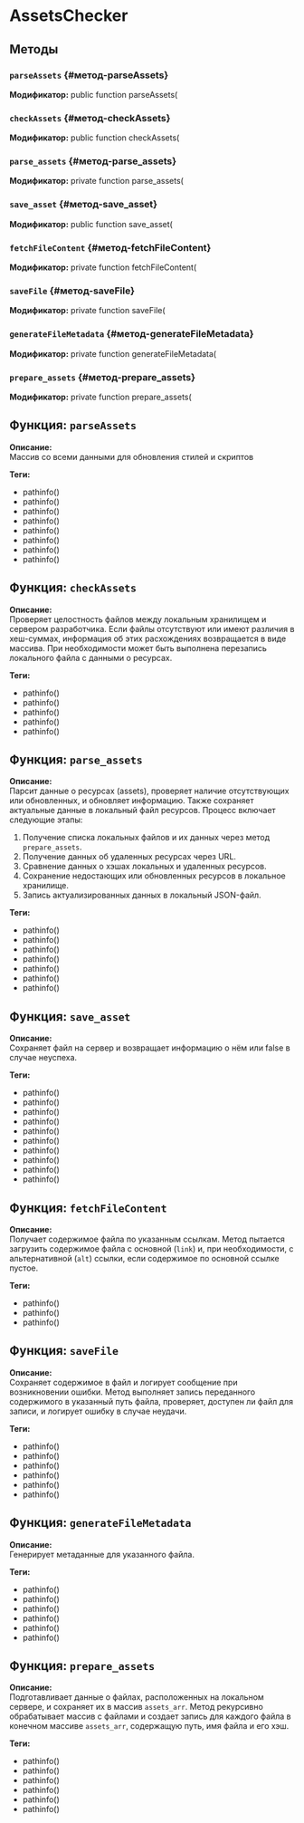 # AssetsChecker

## Методы

### `parseAssets` {#метод-parseAssets}
**Модификатор:** public function parseAssets(

### `checkAssets` {#метод-checkAssets}
**Модификатор:** public function checkAssets(

### `parse_assets` {#метод-parse_assets}
**Модификатор:** private function parse_assets(

### `save_asset` {#метод-save_asset}
**Модификатор:** public function save_asset(

### `fetchFileContent` {#метод-fetchFileContent}
**Модификатор:** private function fetchFileContent(

### `saveFile` {#метод-saveFile}
**Модификатор:** private function saveFile(

### `generateFileMetadata` {#метод-generateFileMetadata}
**Модификатор:** private function generateFileMetadata(

### `prepare_assets` {#метод-prepare_assets}
**Модификатор:** private function prepare_assets(

## Функция: `parseAssets`

**Описание:**  
Массив со всеми данными для обновления стилей и скриптов

**Теги:**
- pathinfo()
- pathinfo()
- pathinfo()
- pathinfo()
- pathinfo()
- pathinfo()
- pathinfo()
- pathinfo()
## Функция: `checkAssets`

**Описание:**  
Проверяет целостность файлов между локальным хранилищем и сервером разработчика.
Если файлы отсутствуют или имеют различия в хеш-суммах, информация об этих расхождениях
возвращается в виде массива. При необходимости может быть выполнена перезапись
локального файла с данными о ресурсах.

**Теги:**
- pathinfo()
- pathinfo()
- pathinfo()
- pathinfo()
- pathinfo()
## Функция: `parse_assets`

**Описание:**  
Парсит данные о ресурсах (assets), проверяет наличие отсутствующих или обновленных,
и обновляет информацию. Также сохраняет актуальные данные в локальный файл ресурсов.
Процесс включает следующие этапы:
1. Получение списка локальных файлов и их данных через метод `prepare_assets`.
2. Получение данных об удаленных ресурсах через URL.
3. Сравнение данных о хэшах локальных и удаленных ресурсов.
4. Сохранение недостающих или обновленных ресурсов в локальное хранилище.
5. Запись актуализированных данных в локальный JSON-файл.

**Теги:**
- pathinfo()
- pathinfo()
- pathinfo()
- pathinfo()
- pathinfo()
- pathinfo()
- pathinfo()
## Функция: `save_asset`

**Описание:**  
Сохраняет файл на сервер и возвращает информацию о нём или false в случае неуспеха.

**Теги:**
- pathinfo()
- pathinfo()
- pathinfo()
- pathinfo()
- pathinfo()
- pathinfo()
- pathinfo()
- pathinfo()
- pathinfo()
- pathinfo()
## Функция: `fetchFileContent`

**Описание:**  
Получает содержимое файла по указанным ссылкам.
Метод пытается загрузить содержимое файла с основной (`link`) и,
при необходимости, с альтернативной (`alt`) ссылки, если содержимое
по основной ссылке пустое.

**Теги:**
- pathinfo()
- pathinfo()
- pathinfo()
## Функция: `saveFile`

**Описание:**  
Сохраняет содержимое в файл и логирует сообщение при возникновении ошибки.
Метод выполняет запись переданного содержимого в указанный путь файла,
проверяет, доступен ли файл для записи, и логирует ошибку в случае неудачи.

**Теги:**
- pathinfo()
- pathinfo()
- pathinfo()
- pathinfo()
- pathinfo()
- pathinfo()
## Функция: `generateFileMetadata`

**Описание:**  
Генерирует метаданные для указанного файла.

**Теги:**
- pathinfo()
- pathinfo()
- pathinfo()
- pathinfo()
- pathinfo()
- pathinfo()
## Функция: `prepare_assets`

**Описание:**  
Подготавливает данные о файлах, расположенных на локальном сервере, и сохраняет их в массив `assets_arr`.
Метод рекурсивно обрабатывает массив с файлами и создает запись для каждого файла в конечном массиве `assets_arr`,
содержащую путь, имя файла и его хэш.

**Теги:**
- pathinfo()
- pathinfo()
- pathinfo()
- pathinfo()
- pathinfo()
- pathinfo()
